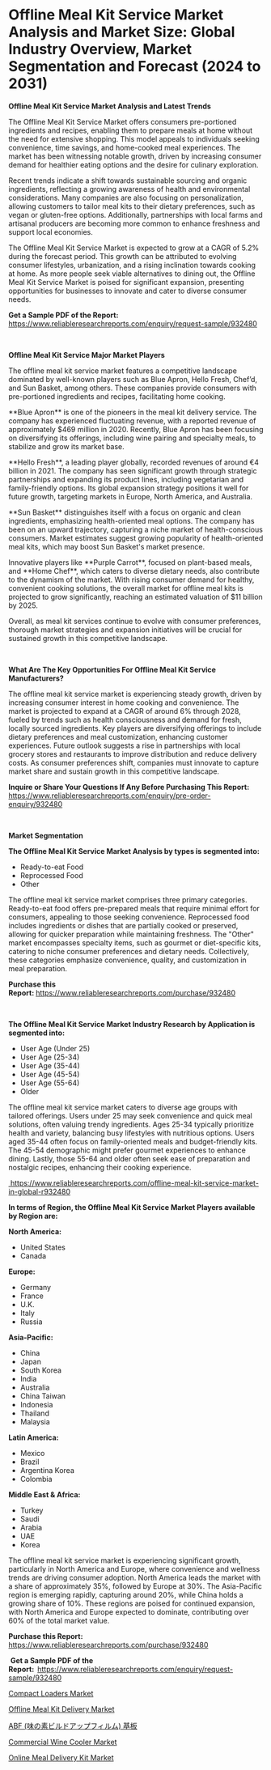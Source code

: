 <p><h1>Offline Meal Kit Service Market Analysis and Market Size: Global Industry Overview, Market Segmentation and Forecast (2024 to 2031)</h1></p><p><strong>Offline Meal Kit Service Market Analysis and Latest Trends</strong></p>
<p><p>The Offline Meal Kit Service Market offers consumers pre-portioned ingredients and recipes, enabling them to prepare meals at home without the need for extensive shopping. This model appeals to individuals seeking convenience, time savings, and home-cooked meal experiences. The market has been witnessing notable growth, driven by increasing consumer demand for healthier eating options and the desire for culinary exploration.</p><p>Recent trends indicate a shift towards sustainable sourcing and organic ingredients, reflecting a growing awareness of health and environmental considerations. Many companies are also focusing on personalization, allowing customers to tailor meal kits to their dietary preferences, such as vegan or gluten-free options. Additionally, partnerships with local farms and artisanal producers are becoming more common to enhance freshness and support local economies.</p><p>The Offline Meal Kit Service Market is expected to grow at a CAGR of 5.2% during the forecast period. This growth can be attributed to evolving consumer lifestyles, urbanization, and a rising inclination towards cooking at home. As more people seek viable alternatives to dining out, the Offline Meal Kit Service Market is poised for significant expansion, presenting opportunities for businesses to innovate and cater to diverse consumer needs.</p></p>
<p><strong>Get a Sample PDF of the Report:&nbsp;</strong> <a href="https://www.reliableresearchreports.com/enquiry/request-sample/932480">https://www.reliableresearchreports.com/enquiry/request-sample/932480</a></p>
<p>&nbsp;</p>
<p><strong>Offline Meal Kit Service Major Market Players</strong></p>
<p><p>The offline meal kit service market features a competitive landscape dominated by well-known players such as Blue Apron, Hello Fresh, Chef’d, and Sun Basket, among others. These companies provide consumers with pre-portioned ingredients and recipes, facilitating home cooking.</p><p>**Blue Apron** is one of the pioneers in the meal kit delivery service. The company has experienced fluctuating revenue, with a reported revenue of approximately $469 million in 2020. Recently, Blue Apron has been focusing on diversifying its offerings, including wine pairing and specialty meals, to stabilize and grow its market base.</p><p>**Hello Fresh**, a leading player globally, recorded revenues of around €4 billion in 2021. The company has seen significant growth through strategic partnerships and expanding its product lines, including vegetarian and family-friendly options. Its global expansion strategy positions it well for future growth, targeting markets in Europe, North America, and Australia.</p><p>**Sun Basket** distinguishes itself with a focus on organic and clean ingredients, emphasizing health-oriented meal options. The company has been on an upward trajectory, capturing a niche market of health-conscious consumers. Market estimates suggest growing popularity of health-oriented meal kits, which may boost Sun Basket's market presence.</p><p>Innovative players like **Purple Carrot**, focused on plant-based meals, and **Home Chef**, which caters to diverse dietary needs, also contribute to the dynamism of the market. With rising consumer demand for healthy, convenient cooking solutions, the overall market for offline meal kits is projected to grow significantly, reaching an estimated valuation of $11 billion by 2025.</p><p>Overall, as meal kit services continue to evolve with consumer preferences, thorough market strategies and expansion initiatives will be crucial for sustained growth in this competitive landscape.</p></p>
<p>&nbsp;</p>
<p><strong>What Are The Key Opportunities For Offline Meal Kit Service Manufacturers?</strong></p>
<p><p>The offline meal kit service market is experiencing steady growth, driven by increasing consumer interest in home cooking and convenience. The market is projected to expand at a CAGR of around 6% through 2028, fueled by trends such as health consciousness and demand for fresh, locally sourced ingredients. Key players are diversifying offerings to include dietary preferences and meal customization, enhancing customer experiences. Future outlook suggests a rise in partnerships with local grocery stores and restaurants to improve distribution and reduce delivery costs. As consumer preferences shift, companies must innovate to capture market share and sustain growth in this competitive landscape.</p></p>
<p><strong>Inquire or Share Your Questions If Any Before Purchasing This Report:</strong> <a href="https://www.reliableresearchreports.com/enquiry/pre-order-enquiry/932480">https://www.reliableresearchreports.com/enquiry/pre-order-enquiry/932480</a></p>
<p>&nbsp;</p>
<p><strong>Market Segmentation</strong></p>
<p><strong>The Offline Meal Kit Service Market Analysis by types is segmented into:</strong></p>
<p><ul><li>Ready-to-eat Food</li><li>Reprocessed Food</li><li>Other</li></ul></p>
<p><p>The offline meal kit service market comprises three primary categories. Ready-to-eat food offers pre-prepared meals that require minimal effort for consumers, appealing to those seeking convenience. Reprocessed food includes ingredients or dishes that are partially cooked or preserved, allowing for quicker preparation while maintaining freshness. The "Other" market encompasses specialty items, such as gourmet or diet-specific kits, catering to niche consumer preferences and dietary needs. Collectively, these categories emphasize convenience, quality, and customization in meal preparation.</p></p>
<p><strong>Purchase this Report:&nbsp;</strong><a href="https://www.reliableresearchreports.com/purchase/932480">https://www.reliableresearchreports.com/purchase/932480</a></p>
<p>&nbsp;</p>
<p><strong>The Offline Meal Kit Service Market Industry Research by Application is segmented into:</strong></p>
<p><ul><li>User Age (Under 25)</li><li>User Age (25-34)</li><li>User Age (35-44)</li><li>User Age (45-54)</li><li>User Age (55-64)</li><li>Older</li></ul></p>
<p><p>The offline meal kit service market caters to diverse age groups with tailored offerings. Users under 25 may seek convenience and quick meal solutions, often valuing trendy ingredients. Ages 25-34 typically prioritize health and variety, balancing busy lifestyles with nutritious options. Users aged 35-44 often focus on family-oriented meals and budget-friendly kits. The 45-54 demographic might prefer gourmet experiences to enhance dining. Lastly, those 55-64 and older often seek ease of preparation and nostalgic recipes, enhancing their cooking experience.</p></p>
<p><a href="https://www.reliableresearchreports.com/offline-meal-kit-service-market-in-global-r932480">&nbsp;https://www.reliableresearchreports.com/offline-meal-kit-service-market-in-global-r932480</a></p>
<p><strong>In terms of Region, the Offline Meal Kit Service Market Players available by Region are:</strong></p>
<p>
    <p> <strong> North America: </strong>
        <ul>
            <li>United States</li>
            <li>Canada</li>
        </ul>
        </p> 
    <p> <strong> Europe: </strong>
        <ul>
            <li>Germany</li>
            <li>France</li>
            <li>U.K.</li>
            <li>Italy</li>
            <li>Russia</li>
        </ul>
        </p> 
    <p> <strong> Asia-Pacific: </strong>
        <ul>
            <li>China</li>
            <li>Japan</li>
            <li>South Korea</li>
            <li>India</li>
            <li>Australia</li>
            <li>China Taiwan</li>
            <li>Indonesia</li>
            <li>Thailand</li>
            <li>Malaysia</li>
        </ul>
        </p> 
    <p> <strong> Latin America: </strong>
        <ul>
            <li>Mexico</li>
            <li>Brazil</li>
            <li>Argentina Korea</li>
            <li>Colombia</li>
        </ul>
        </p> 
    <p> <strong> Middle East & Africa: </strong>
        <ul>
            <li>Turkey</li>
            <li>Saudi</li>
            <li>Arabia</li>
            <li>UAE</li>
            <li>Korea</li>
        </ul>
    </p>
    </p>
<p><p>The offline meal kit service market is experiencing significant growth, particularly in North America and Europe, where convenience and wellness trends are driving consumer adoption. North America leads the market with a share of approximately 35%, followed by Europe at 30%. The Asia-Pacific region is emerging rapidly, capturing around 20%, while China holds a growing share of 10%. These regions are poised for continued expansion, with North America and Europe expected to dominate, contributing over 60% of the total market value.</p></p>
<p><strong>Purchase this Report: </strong><a href="https://www.reliableresearchreports.com/purchase/932480">https://www.reliableresearchreports.com/purchase/932480</a></p>
<p>&nbsp;<strong>Get a Sample PDF of the Report:&nbsp;&nbsp;</strong><a href="https://www.reliableresearchreports.com/enquiry/request-sample/932480">https://www.reliableresearchreports.com/enquiry/request-sample/932480</a></p>
<p><strong></strong></p>
<p><p><a href="https://medium.com/@evanarnold06/the-growth-of-the-compact-loaders-market-has-been-significant-driven-by-various-critical-factors-302d683d9749">Compact Loaders Market</a></p><p><a href="https://github.com/ashepherd82/Market-Research-Report-List-6/blob/main/offline-meal-kit-delivery-market.md">Offline Meal Kit Delivery Market</a></p><p><a href="https://medium.com/@henriettemills1/abf-ajinomoto-build-up-film-substrate-market-%E3%81%AF-%E3%82%B3%E3%82%B9%E3%83%88%E7%AE%A1%E7%90%86%E3%81%A8%E5%8A%B9%E7%8E%87%E5%90%91%E4%B8%8A%E3%82%92%E5%84%AA%E5%85%88%E3%81%97%E3%81%BE%E3%81%99-%E3%81%95%E3%82%89%E3%81%AB-%E5%A0%B1%E5%91%8A%E6%9B%B8%E3%81%AF%E5%B8%82%E5%A0%B4%E3%81%AE%E9%9C%80%E8%A6%81%E9%9D%A2%E3%81%A8%E4%BE%9B%E7%B5%A6%E9%9D%A2%E3%81%AE%E4%B8%A1%E6%96%B9%E3%82%92%E3%82%AB%E3%83%90%E3%83%BC%E3%81%97%E3%81%A6%E3%81%84%E3%81%BE%E3%81%99-52ae3cf05023">ABF (味の素ビルドアップフィルム) 基板</a></p><p><a href="https://medium.com/@evanarnold06/the-global-commercial-wine-cooler-market-is-projected-to-experience-an-annual-growth-rate-of-12-4a63fe3e22de">Commercial Wine Cooler Market</a></p><p><a href="https://github.com/JakirUddin651/Market-Research-Report-List-1/blob/main/online-meal-delivery-kit-market.md">Online Meal Delivery Kit Market</a></p></p>